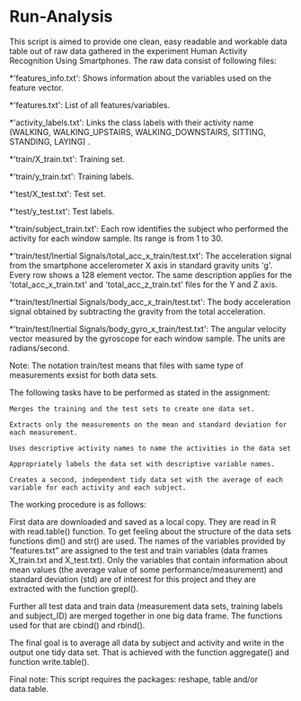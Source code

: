 Run-Analysis
============
This script is aimed to provide one clean, easy readable and workable data table out of raw data gathered in the experiment Human Activity Recognition Using Smartphones. The raw data consist of following files:

  *'features_info.txt': Shows information about the variables used on the feature vector. 
  
  *'features.txt': List of all features/variables. 
  
  *'activity_labels.txt': Links the class labels with their activity name (WALKING, WALKING_UPSTAIRS, WALKING_DOWNSTAIRS, SITTING,        STANDING, LAYING) . 
  
  *'train/X_train.txt': Training set. 
  
  *'train/y_train.txt': Training labels. 
  
  *'test/X_test.txt': Test set. 
  
  *'test/y_test.txt': Test labels. 
  
  *'train/subject_train.txt': Each row identifies the subject who performed the activity for each window sample. Its range is from      1 to 30. 
  
  *'train/test/Inertial Signals/total_acc_x_train/test.txt': The acceleration signal from the smartphone accelerometer X axis in        standard gravity units 'g'. Every row shows a 128 element vector. The same description applies for the 'total_acc_x_train.txt'      and 'total_acc_z_train.txt' files for the Y and Z axis. 
  
  *'train/test/Inertial Signals/body_acc_x_train/test.txt': The body acceleration signal obtained by subtracting the gravity from       the total acceleration. 
  
  *'train/test/Inertial Signals/body_gyro_x_train/test.txt': The angular velocity vector measured by the gyroscope for each window        sample. The units are radians/second. 
  
  Note: The notation train/test means that files with same type of measurements exsist for both data sets.
  
  The following tasks have to be performed as stated in the assignment:
  
    Merges the training and the test sets to create one data set.
    
    Extracts only the measurements on the mean and standard deviation for each measurement. 
    
    Uses descriptive activity names to name the activities in the data set
    
    Appropriately labels the data set with descriptive variable names. 
    
    Creates a second, independent tidy data set with the average of each variable for each activity and each subject. 

The working procedure is as follows:

First data are downloaded and saved as a local copy. They are read in R with read.table() function. To get feeling about the structure of the data sets functions dim() and str() are used. The names of the variables provided by “features.txt” are assigned to the test and train variables (data frames X_train.txt and X_test.txt). Only the variables that contain information about mean values (the average value of some performance/measurement) and standard deviation (std) are of interest for this project and they are extracted with the function grepl(). 

Further all test data and train data (measurement data sets, training labels and subject_ID) are merged together in one big data frame. The functions used for that are cbind() and rbind().

The final goal is to average all data by subject and activity and write in the output one tidy data set. That is achieved with the function aggregate() and function write.table().

Final note: This script requires the packages: reshape, table and/or data.table.   

